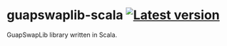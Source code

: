 # guapswaplib-scala [![Latest version](https://index.scala-lang.org/<GuapSwap>/<guapswaplib-scala>/<guapswaplib-scala>/latest.svg)](https://index.scala-lang.org/<GuapSwap>/<guapswaplib-scala>/<guapswaplib-scala>)

GuapSwapLib library written in Scala.

